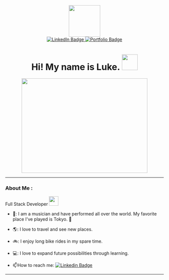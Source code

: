 <div id="header" align="center">
  <img src="https://media.giphy.com/media/l0HluULNylbTu44Ao/giphy.gif" width="100"/>
  <div id="badges">
  <a href="https://www.linkedin.com/in/luke-granered/">
    <img src="https://img.shields.io/badge/LinkedIn-blue?style=for-the-badge&logo=linkedin&logoColor=white" alt="LinkedIn Badge"/>
  </a>
  <a href="https://lukegranered.github.io/lukes-portfolio/">
    <img src="https://img.shields.io/badge/Portfolio-green?style=for-the-badge" alt="Portfolio Badge"/>
  </a>
</div>
  <h1>
  Hi! My name is Luke.
  <img src="https://media.giphy.com/media/3ov9jDXQIo4FP1DRHa/giphy.gif" width="50px"/>
</h1>
</div>

<div align="center">
  <img src="https://media.giphy.com/media/l0HUk78tTyKv6kWUE/giphy.gif" width="400" height="300"/>
</div>

---

### About Me :

Full Stack Developer <img src="https://media.giphy.com/media/bPCwGUF2sKjyE/giphy.gif" width="30">

- 🎸: I am a musician and have performed all over the world. My favorite place I've played is Tokyo. 🗾

- 🌎: I love to travel and see new places.

- 🚲: I enjoy long bike rides in my spare time. 

- 💻: I love to expand future possibilities through learning.

- :mailbox:How to reach me: [![Linkedin Badge](https://img.shields.io/badge/-LinkedIn-blue?style=flat&logo=Linkedin&logoColor=white)](your-linkedin-url)

---

